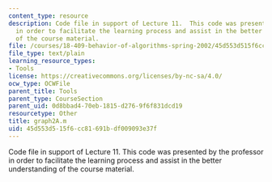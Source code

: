 ```yaml
---
content_type: resource
description: Code file in support of Lecture 11.  This code was presented by the professor
  in order to facilitate the learning process and assist in the better understanding
  of the course material.
file: /courses/18-409-behavior-of-algorithms-spring-2002/45d553d515f6cc81691bdf009093e37f_graph2A.m
file_type: text/plain
learning_resource_types:
- Tools
license: https://creativecommons.org/licenses/by-nc-sa/4.0/
ocw_type: OCWFile
parent_title: Tools
parent_type: CourseSection
parent_uid: 0d8bbad4-70eb-1815-d276-9f6f831dcd19
resourcetype: Other
title: graph2A.m
uid: 45d553d5-15f6-cc81-691b-df009093e37f
---
```

Code file in support of Lecture 11.  This code was presented by the professor in order to facilitate the learning process and assist in the better understanding of the course material.
